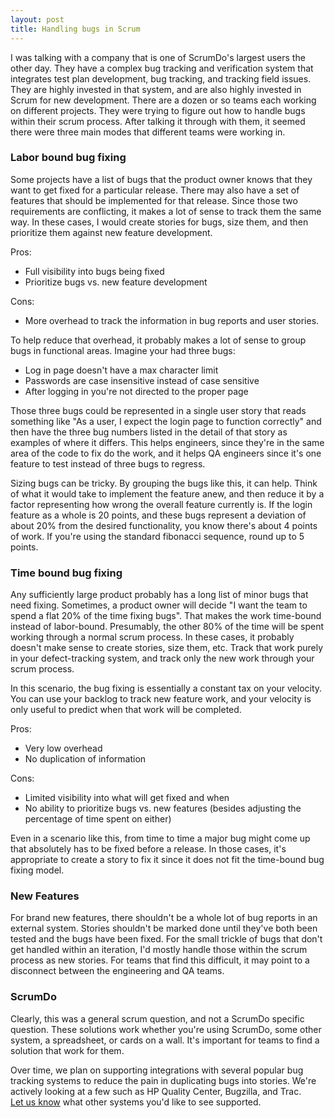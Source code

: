 ```yaml
---
layout: post
title: Handling bugs in Scrum
---
```


I was talking with a company that is one of ScrumDo's largest users the other day.  They have a complex bug tracking and verification system that integrates test plan development, bug tracking, and tracking field issues.  They are highly invested in that system, and are also highly invested in Scrum for new development.  There are a dozen or so teams each working on different projects.  They were trying to figure out how to handle bugs within their scrum process.  After talking it through with them, it seemed there were three main modes that different teams were working in.

### Labor bound bug fixing 
Some projects have a list of bugs that the product owner knows that they want to get fixed for a particular release.  There may also have a set of features that should be implemented for that release.  Since those two requirements are conflicting, it makes a lot of sense to track them the same way.  In these cases, I would create stories for bugs, size them, and then prioritize them against new feature development.

Pros:

* Full visibility into bugs being fixed
* Prioritize bugs vs. new feature development

Cons:

* More overhead to track the information in bug reports and user stories.

To help reduce that overhead, it probably makes a lot of sense to group bugs in functional areas.  Imagine your had three bugs:

* Log in page doesn't have a max character limit
* Passwords are case insensitive instead of case sensitive
* After logging in you're not directed to the proper page

Those three bugs could be represented in a single user story that reads something like "As a user, I expect the login page to function correctly" and then have the three bug numbers listed in the detail of that story as examples of where it differs.   This helps engineers, since they're in the same area of the code to fix do the work, and it helps QA engineers since it's one feature to test instead of three bugs to regress.

Sizing bugs can be tricky.  By grouping the bugs like this, it can help.  Think of what it would take to implement the feature anew, and then reduce it by a factor representing how wrong the overall feature currently is.   If the login feature as a whole is 20 points, and these bugs represent a deviation of about 20% from the desired functionality, you know there's about 4 points of work.  If you're using the standard fibonacci sequence, round up to 5 points.

### Time bound bug fixing 
Any sufficiently large product probably has a long list of minor bugs that need fixing.  Sometimes, a product owner will decide "I want the team to spend a flat 20% of the time fixing bugs".  That makes the work time-bound instead of labor-bound.  Presumably, the other 80% of the time will be spent working through a normal scrum process.  In these cases, it probably doesn't make sense to create stories, size them, etc.  Track that work purely in your defect-tracking system, and track only the new work through your scrum process.

In this scenario, the bug fixing is essentially a constant tax on your velocity.  You can use your backlog to track new feature work, and your velocity is only useful to predict when that work will be completed.

Pros:  

* Very low overhead
* No duplication of information

Cons:

* Limited visibility into what will get fixed and when
* No ability to prioritize bugs vs. new features (besides adjusting the percentage of time spent on either)

Even in a scenario like this, from time to time a major bug might come up that absolutely has to be fixed before a release.  In those cases, it's appropriate to create a story to fix it since it does not fit the time-bound bug fixing model.  


### New Features 
For brand new features, there shouldn't be a whole lot of bug reports in an external system.  Stories shouldn't be marked done until they've both been tested and the bugs have been fixed.  For the small trickle of bugs that don't get handled within an iteration, I'd mostly handle those within the scrum process as new stories.  For teams that find this difficult, it may point to a disconnect between the engineering and QA teams.  

### ScrumDo 

Clearly, this was a general scrum question, and not a ScrumDo specific question.  These solutions work whether you're using ScrumDo, some other system, a spreadsheet, or cards on a wall.  It's important for teams to find a solution that work for them.

Over time, we plan on supporting integrations with several popular bug tracking systems to reduce the pain in duplicating bugs into stories.  We're actively looking at a few such as HP Quality Center, Bugzilla, and Trac.  
[Let us know](http://support.scrumdo.com/discussions/suggestions/43-what-third-party-integrations-would-you-like-to-see) what other systems you'd like to see supported.
